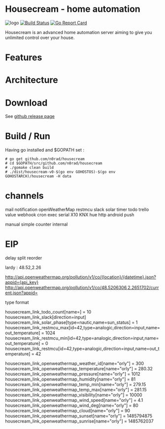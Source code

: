 # Housecream - home automation
<!-- ![housecream logo](http://housecream.org/img/logo/Housecream.jpg)-->

![logo](https://raw.githubusercontent.com/n0rad/housecream/master/docs/img/housecream32.png)
[![Build Status](https://img.shields.io/travis/n0rad/housecream/master.svg)](https://travis-ci.org/n0rad/housecream)
[![Go Report Card](https://goreportcard.com/badge/github.com/n0rad/housecream)](https://goreportcard.com/report/github.com/n0rad/housecream)
<!--[![GoDoc](https://img.shields.io/badge/godoc-reference-5874B0.svg)](https://godoc.org/github.com/n0rad/housecream)-->

Housecream is an advanced home automation server aiming to give you unlimited control over your house.



# Features

# Architecture

# Download

See [github release page](https://github.com/n0rad/housecream/releases)


# Build / Run

Having go installed and $GOPATH set :

```
# go get github.com/n0rad/housecream
# cd $GOPATH/src/github.com/n0rad/housecream
# ./gomake clean build
# ./dist/housecream-v0-$(go env GOHOSTOS)-$(go env GOHOSTARCH)/housecream -H data
```




# channels
mail
notification
openWeatherMap
restmcu
slack
solar
timer
todo
trello
value
webhook
cron
exec
serial
X10
KNX
hue
http
android push


manual
simple
counter
internal

# EIP
delay
split
reorder

lardy : 48.52,2.26

http://api.openweathermap.org/pollution/v1/co/{location}/{datetime}.json?appid={api_key}
http://api.openweathermap.org/pollution/v1/co/48.5206306,2.2651702/current.json?appid=

type
format

housecream_link_todo_count[name=] = 10
housecream_link_slack[direction=input] 
housecream_link_solar_phase[type=nautic,name=sun_status] = 1
housecream_link_restmcu_max[id=42,type=analogic,direction=input,name=out_temperature] = 1024
housecream_link_restmcu_min[id=42,type=analogic,direction=input,name=out_temperature] = 0
housecream_link_restmcu[id=42,type=analogic,direction=input,name=out_temperature] = 42

housecream_link_openweathermap_weather_id[name="orly"] = 300
housecream_link_openweathermap_temperature[name="orly"] = 280.32
housecream_link_openweathermap_pressure[name="orly"] = 1012
housecream_link_openweathermap_humidity[name="orly"] = 81
housecream_link_openweathermap_temp_min[name="orly"] = 279.15
housecream_link_openweathermap_temp_max[name="orly"] = 281.15
housecream_link_openweathermap_visibility[name="orly"] = 10000
housecream_link_openweathermap_wind_speed[name="orly"] = 4.1
housecream_link_openweathermap_wind_deg[name="orly"] = 80
housecream_link_openweathermap_cloud[name="orly"] = 90
housecream_link_openweathermap_sunset[name="orly"] = 1485794875
housecream_link_openweathermap_sunrise[name="orly"] = 1485762037








 


















